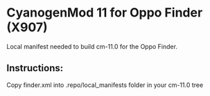 CyanogenMod 11 for Oppo Finder (X907)
===============

Local manifest needed to build cm-11.0 for the Oppo Finder.

Instructions:
-------------

Copy finder.xml into .repo/local_manifests folder in your cm-11.0 tree
